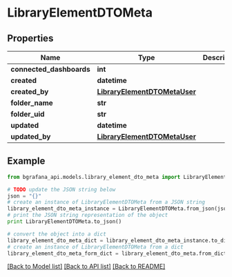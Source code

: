 # LibraryElementDTOMeta


## Properties
Name | Type | Description | Notes
------------ | ------------- | ------------- | -------------
**connected_dashboards** | **int** |  | [optional] 
**created** | **datetime** |  | [optional] 
**created_by** | [**LibraryElementDTOMetaUser**](LibraryElementDTOMetaUser.md) |  | [optional] 
**folder_name** | **str** |  | [optional] 
**folder_uid** | **str** |  | [optional] 
**updated** | **datetime** |  | [optional] 
**updated_by** | [**LibraryElementDTOMetaUser**](LibraryElementDTOMetaUser.md) |  | [optional] 

## Example

```python
from bgrafana_api.models.library_element_dto_meta import LibraryElementDTOMeta

# TODO update the JSON string below
json = "{}"
# create an instance of LibraryElementDTOMeta from a JSON string
library_element_dto_meta_instance = LibraryElementDTOMeta.from_json(json)
# print the JSON string representation of the object
print LibraryElementDTOMeta.to_json()

# convert the object into a dict
library_element_dto_meta_dict = library_element_dto_meta_instance.to_dict()
# create an instance of LibraryElementDTOMeta from a dict
library_element_dto_meta_form_dict = library_element_dto_meta.from_dict(library_element_dto_meta_dict)
```
[[Back to Model list]](../README.md#documentation-for-models) [[Back to API list]](../README.md#documentation-for-api-endpoints) [[Back to README]](../README.md)


